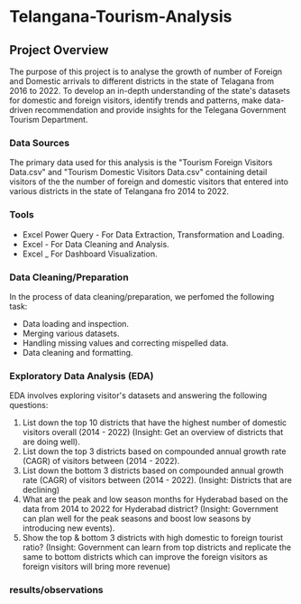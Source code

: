 # Telangana-Tourism-Analysis

## Project Overview
The purpose of this project is to analyse the growth of number of Foreign and Domestic arrivals to different districts in the state of Telagana from 2016 to 2022. To develop an in-depth understanding of the state's datasets for domestic and foreign visitors, identify trends and patterns, make data-driven recommendation and provide insights for the Telegana Government Tourism Department.

### Data Sources
The primary data used for this analysis is the "Tourism Foreign Visitors Data.csv" and "Tourism Domestic Visitors Data.csv" containing detail visitors of the the number of foreign and domestic visitors that entered into various districts in the state of Telangana fro 2014 to 2022.

### Tools
- Excel Power Query - For Data Extraction, Transformation and Loading.
- Excel - For Data Cleaning and Analysis.
- Excel _ For Dashboard Visualization.

### Data Cleaning/Preparation
In the process of data cleaning/preparation, we perfomed the following task:
- Data loading and inspection.
- Merging various datasets.
- Handling missing values and correcting mispelled data.
- Data cleaning and formatting.
  
### Exploratory Data Analysis (EDA)
EDA involves exploring visitor's datasets and answering the following questions:
1. List down the top 10 districts that have the highest number of domestic
visitors overall (2014 - 2022) (Insight: Get an overview of districts that are doing well).
2. List down the top 3 districts based on compounded annual growth rate
(CAGR) of visitors between (2014 - 2022).
3. List down the bottom 3 districts based on compounded annual growth rate
(CAGR) of visitors between (2014 - 2022).
(Insight: Districts that are declining)
4. What are the peak and low season months for Hyderabad based on the
data from 2014 to 2022 for Hyderabad district?
(Insight: Government can plan well for the peak seasons and boost low
seasons by introducing new events).
5. Show the top & bottom 3 districts with high domestic to foreign tourist
ratio?
(Insight: Government can learn from top districts and replicate the same to
bottom districts which can improve the foreign visitors as foreign visitors
will bring more revenue)


### results/observations









